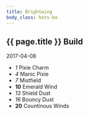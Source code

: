 ```yaml
---
title: Brightwing
body_class: hots-bo
---
```


## {{ page.title }} Build
2017-04-08

-   _1_  Pixie Charm
-   _4_  Manic Pixie
-   _7_  Mistfield
- __10__ Emerald Wind
-  _13_  Shield Dust
-  _16_  Bouncy Dust
- __20__ Countinous Winds
